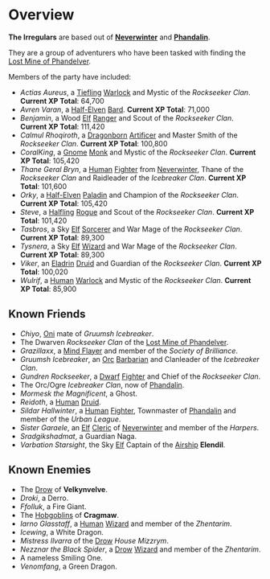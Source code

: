 # Overview

**The Irregulars** are based out of **[Neverwinter]** and **[Phandalin]**.

They are a group of adventurers who have been tasked with finding the [Lost Mine of Phandelver].

Members of the party have included:

- *Actias Aureus*, a [Tiefling] [Warlock] and Mystic of the *Rockseeker Clan*. **Current XP Total**: 64,700
- *Avren Varan*, a [Half-Elven] [Bard]. **Current XP Total**: 71,000
- *Benjamin*, a Wood [Elf] [Ranger] and Scout of the *Rockseeker Clan*. **Current XP Total**: 111,420
- *Calmul Rhoqiroth*, a [Dragonborn] [Artificer] and Master Smith of the *Rockseeker Clan*. **Current XP Total**: 100,800
- *CoralKing*, a [Gnome] [Monk] and Mystic of the *Rockseeker Clan*. **Current XP Total**: 105,420
- *Thane Geral Bryn*, a [Human] [Fighter] from [Neverwinter], Thane of the *Rockseeker Clan* and Raidleader of the *Icebreaker Clan*. **Current XP Total**: 101,600
- *Orky*, a [Half-Elven] [Paladin] and Champion of the *Rockseeker Clan*. **Current XP Total**: 105,420
- *Steve*, a [Halfling] [Rogue] and Scout of the *Rockseeker Clan*. **Current XP Total**: 101,420
- *Tasbros*, a Sky [Elf] [Sorcerer] and War Mage of the *Rockseeker Clan*. **Current XP Total**: 89,300
- *Tysnera*, a Sky [Elf] [Wizard] and War Mage of the *Rockseeker Clan*. **Current XP Total**: 89,300
- *Viker*, an [Eladrin] [Druid] and Guardian of the *Rockseeker Clan*. **Current XP Total**: 100,020
- *Wulrif*, a [Human] [Warlock] and Mystic of the *Rockseeker Clan*. **Current XP Total**: 85,900

## Known Friends

- *Chiyo*, [Oni] mate of *Gruumsh Icebreaker*.
- The Dwarven *Rockseeker Clan* of the [Lost Mine of Phandelver].
- *Grazillaxx*, a [Mind Flayer] and member of the *Society of Brilliance*.
- *Gruumsh Icebreaker*, an [Orc] [Barbarian] and Clanleader of the *Icebreaker Clan*.
- *Gundren Rockseeker*, a [Dwarf] [Fighter] and Chief of the *Rockseeker Clan*.
- The Orc/Ogre *Icebreaker Clan*, now of [Phandalin].
- *Mormesk the Magnificent*, a Ghost.
- *Reidoth*, a [Human] [Druid].
- *Sildar Hallwinter*, a [Human] [Fighter], Townmaster of [Phandalin] and member of the *Urban League*.
- *Sister Garaele*, an [Elf] [Cleric] of [Neverwinter] and member of the *Harpers*.
- *Sradgikshadmat*, a Guardian Naga.
- *Varbation Starsight*, the Sky [Elf] Captain of the [Airship] **Elendil**.

## Known Enemies

- The [Drow] of **Velkynvelve**.
- *Droki*, a Derro.
- *Ffolluk*, a Fire Giant.
- The [Hobgoblins] of **Cragmaw**.
- *Iarno Glasstaff*, a [Human] [Wizard] and member of the *Zhentarim*.
- *Icewing*, a White Dragon.
- *Mistress Ilvarra* of the [Drow] *House Mizzrym*.
- *Nezznar the Black Spider*, a [Drow] [Wizard] and member of the *Zhentarim*.
- A nameless Smiling One.
- *Venomfang*, a Green Dragon.

[Neverwinter]: ../background/neverwinter.md
[Phandalin]: https://www.dndbeyond.com/sources/lmop/phandalin#Part2Phandalin
[Tiefling]: ../background/tiefling.md
[Warlock]: ../game/classes.md#warlock
[Bard]: ../game/classes.md#bard
[Elf]: ../background/elves.md
[Ranger]: ../game/classes.md#ranger
[Dragonborn]: ../background/dragonborn.md
[Artificer]: ../game/classes.md#artificer
[Gnome]: ../background/gnomes.md
[Monk]: ../game/classes.md#monk
[Human]: ../background/humans.md
[Fighter]: ../game/classes.md#fighter
[Half-Elven]: ../background/elves.md#half-elf
[Paladin]: ../game/classes.md#paladin
[Halfling]: ../background/halflings.md
[Rogue]: ../game/classes.md#rogue
[Sorcerer]: ../game/classes.md#sorcerer
[Wizard]: ../game/classes.md#wizard
[Eladrin]: https://www.dndbeyond.com/races/1026386-eladrin
[Druid]: ../game/classes.md#druid
[Lost Mine of Phandelver]: https://www.dndbeyond.com/sources/lmop
[Drow]: ../background/drow.md
[Cleric]: ../game/classes.md#cleric
[Oni]: https://www.dndbeyond.com/monsters/16971-oni
[Orc]: https://www.dndbeyond.com/races/1026398-orc
[Dwarf]: ../background/dwarves.md
[Barbarian]: ../game/classes.md#barbarian
[Airship]: https://www.dndbeyond.com/equipment/airship
[Hobgoblins]: https://www.dndbeyond.com/races/1026393-hobgoblin
[Mind Flayer]: https://www.dndbeyond.com/monsters/17104-mind-flayer
